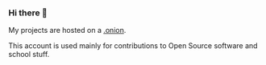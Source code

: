 ### Hi there 👋

My projects are hosted on a [.onion](http://soykaf5u3bgi46yeg6mtf5jduinnwdw7m5cisfpx5vyyg3o2xcqwygad.onion).

This account is used mainly for contributions to Open Source software and school stuff.
